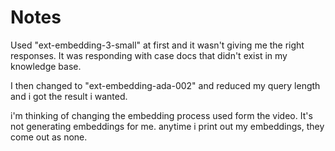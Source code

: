 # Notes 

Used "ext-embedding-3-small" at first and it wasn't giving me the right responses. It was responding with case docs that didn't exist in my knowledge base. 

I then changed to "ext-embedding-ada-002" and reduced my query length and i got the result i wanted.


i'm thinking of changing the embedding process used form the video. It's not generating embeddings for me. anytime i print out my embeddings, they come out as none.